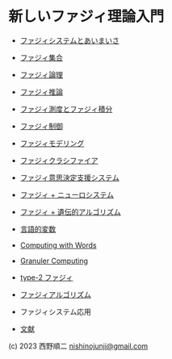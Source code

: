 # 新しいファジィ理論入門

- [ファジィシステムとあいまいさ](intro-fuzzyandsomething.md)
- [ファジィ集合](fuzzyset.md)
- [ファジィ論理](theoryof-fuzzylogic.md)
- [ファジィ推論](fuzzyinference.md)
- [ファジィ測度とファジィ積分](fuzzymeasure-and-integral.md)

- [ファジィ制御](fuzzycontrol.md)
- [ファジィモデリング](fuzzymodeling.md)
- [ファジィクラシファイア](fuzzyclassifier.md)
- [ファジィ意思決定支援システム](fuzzydecisionmaking.md)

- [ファジィ + ニューロシステム](fuzzyneuro.md)
- [ファジィ + 遺伝的アルゴリズム](FuzzyGAs.md)

- [言語的変数](Linguistic-Variable.md)
- [Computing with Words](computing-with-words.md)
- [Granuler Computing](granular-computing.md)
- [type-2 ファジィ](Type-2_fuzzy_sets.md)
- [ファジィアルゴリズム](fuzzyalgorithm.md)

- ファジィシステム応用

- [文献](reviews.md)

(c) 2023 西野順二 nishinojunji@gmail.com
